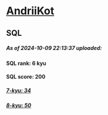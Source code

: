# [AndriiKot](https://www.codewars.com/users/AndriiKot) 
## SQL
##### As of 2024-10-09 22:13:37 uploaded:
#### SQL rank: 6 kyu
#### SQL score: 200
##### [7-kyu: 34](https://github.com/AndriiKot/SQL__CodeWars/tree/main/kyu-7)
##### [8-kyu: 50](https://github.com/AndriiKot/SQL__CodeWars/tree/main/kyu-8)
